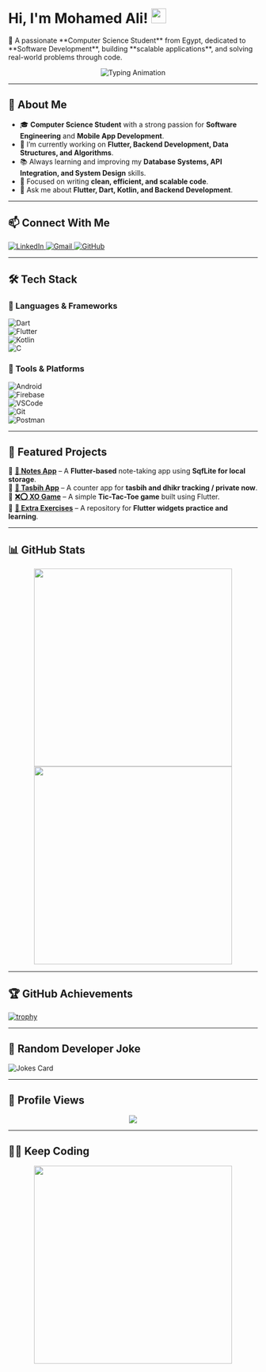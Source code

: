 <h1 align="left">
   Hi, I'm Mohamed Ali! <img src="https://media.giphy.com/media/hvRJCLFzcasrR4ia7z/giphy.gif" width="30">
</h1>

<p align="left">
   🚀 A passionate **Computer Science Student** from Egypt, dedicated to **Software Development**, building **scalable applications**, and solving real-world problems through code.  
</p>

<p align="center">
   <img src="https://readme-typing-svg.demolab.com?font=Fira+Code&size=29&pause=1000&color=eb3461&width=500&lines=Welcome+to+my+GitHub+Profile!;Flutter+Developer!;Backend+Learner!;CSE+Student!" alt="Typing Animation">
</p>

---

## 🚀 About Me  
- 🎓 **Computer Science Student** with a strong passion for **Software Engineering** and **Mobile App Development**.  
- 🔭 I’m currently working on **Flutter, Backend Development, Data Structures, and Algorithms**.  
- 📚 Always learning and improving my **Database Systems, API Integration, and System Design** skills.  
- 🎯 Focused on writing **clean, efficient, and scalable code**.  
- 💬 Ask me about **Flutter, Dart, Kotlin, and Backend Development**.  

---

## 📫 Connect With Me  
<p align="left">
   <a href="https://www.linkedin.com/in/muhamed-ali-shaltoot/">
      <img src="https://img.shields.io/badge/LinkedIn-0077B5?style=for-the-badge&logo=linkedin&logoColor=white" alt="LinkedIn">
   </a>
   <a href="mailto:mohamedali3092002@gmail.com">
      <img src="https://img.shields.io/badge/Email-D14836?style=for-the-badge&logo=gmail&logoColor=white" alt="Gmail">
   </a>
   <a href="https://github.com/MohamedAliShaltoot">
      <img src="https://img.shields.io/badge/GitHub-181717?style=for-the-badge&logo=github&logoColor=white&labelColor=black" alt="GitHub">
   </a>
</p>

---

## 🛠️ Tech Stack  
### 🔹 Languages & Frameworks  
![Dart](https://img.shields.io/badge/Dart-0175C2?style=flat&logo=dart&logoColor=white)  
![Flutter](https://img.shields.io/badge/Flutter-02569B?style=flat&logo=flutter&logoColor=white)  
![Kotlin](https://img.shields.io/badge/Kotlin-0095D5?style=flat&logo=kotlin&logoColor=white)  
![C](https://img.shields.io/badge/C-00599C?style=flat&logo=c&logoColor=white)  

### 🔹 Tools & Platforms  
![Android](https://img.shields.io/badge/Android-3DDC84?style=flat&logo=android&logoColor=white)  
![Firebase](https://img.shields.io/badge/Firebase-ffca28?style=flat&logo=firebase&logoColor=black)  
![VSCode](https://img.shields.io/badge/VS%20Code-007ACC?style=flat&logo=visual-studio-code&logoColor=white)  
![Git](https://img.shields.io/badge/Git-F05032?style=flat&logo=git&logoColor=white)  
![Postman](https://img.shields.io/badge/Postman-FF6C37?style=flat&logo=postman&logoColor=white)  

---

## 📂 Featured Projects  
🔹 **[📒 Notes App](https://github.com/MohamedAliShaltoot/TODo_App)** – A **Flutter-based** note-taking app using **SqfLite for local storage**.  
🔹 **[🕌 Tasbih App](https://github.com/MohamedAliShaltoot/Tasbih-application)** – A counter app for **tasbih and dhikr tracking / private now**.  
🔹 **[❌⭕ XO Game](https://github.com/MohamedAliShaltoot/XO_Game)** – A simple **Tic-Tac-Toe game** built using Flutter.  
🔹 **[📌 Extra Exercises](https://github.com/MohamedAliShaltoot/Apply-on-widgets)** – A repository for **Flutter widgets practice and learning**.  

---

## 📊 GitHub Stats  
<p align="center">
  <img src="https://github-readme-streak-stats.herokuapp.com?user=MohamedAliShaltoot&theme=tokyonight" width="400">
  <img src="https://github-readme-stats.vercel.app/api/top-langs/?username=MohamedAliShaltoot&layout=compact&langs_count=8&theme=tokyonight" width="400">
</p>

---

## 🏆 GitHub Achievements  
[![trophy](https://github-profile-trophy.vercel.app/?username=MohamedAliShaltoot&theme=darkhub)](https://github.com/ryo-ma/github-profile-trophy)


---

## 🤣 Random Developer Joke  
![Jokes Card](https://readme-jokes.vercel.app/api?theme=tokyonight)

---

## 👀 Profile Views  
<p align="center">
   <img src="https://komarev.com/ghpvc/?username=MohamedAliShaltoot&label=PROFILE+VIEWS&color=blue&style=for-the-badge">
</p>

---

## 👨‍💻 Keep Coding  
<p align="center">
   <img src="https://cdn.dribbble.com/users/1162077/screenshots/3848914/programmer.gif" width="400">
</p>
